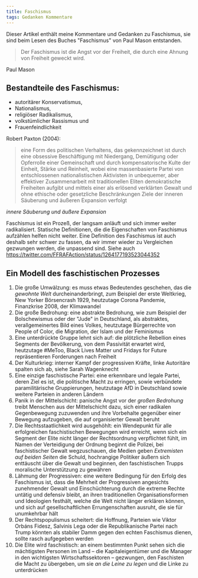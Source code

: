 ```yaml
---
title: Faschismus
tags: Gedanken Kommentare
---
```


Dieser Artikel enthält meine Kommentare und Gedanken zu Faschismus, sie sind beim Lesen des Buches "Faschismus" von Paul Mason entstanden.

> Der Faschismus ist die Angst vor der Freiheit, die durch eine Ahnung von Freiheit geweckt wird.

Paul Mason

## Bestandteile des Faschismus:
- autoritärer Konservatismus,
- Nationalismus,
- religiöser Radikalismus,
- volkstümlicher Rassismus und
- Frauenfeindlichkeit

Robert Paxton (2004):
> eine Form des politischen Verhaltens, das gekennzeichnet ist durch eine obsessive Beschäftigung mit Niedergang, Demütigung oder Opferrolle einer Gemeinschaft und durch kompensatorische Kulte der Einheit, Stärke und Reinheit, wobei eine massenbasierte Partei von entschlossenen nationalistischen Aktivisten in unbequemer, aber effektiver Zusammenarbeit mit traditionellen Eliten demokratische Freiheiten aufgibt und mittels einer als erlösend verklärten Gewalt und ohne ethische oder gesetzliche Beschränkungen Ziele der inneren Säuberung und äußeren Expansion verfolgt

*innere Säuberung und äußere Expansion*

Faschismus ist ein Prozeß, der langsam anläuft und sich immer weiter radikalisiert. Statische Definitionen, die die Eigenschaften von Faschismus aufzählen helfen nicht weiter. Eine Definition des Faschismus ist auch deshalb sehr schwer zu fassen, da wir immer wieder zu Vergleichen gezwungen werden, die unpassend sind. Siehe auch https://twitter.com/FFRAFAction/status/1264177193523044352

## Ein Modell des faschistischen Prozesses

1. Die große Umwälzung: es muss etwas Bedeutendes geschehen, das die *gewohnte Welt* durcheinanderbringt, zum Beispiel der erste Weltkrieg, New Yorker Börsencrash 1929, heutzutage Corona Pandemie, Finanzkrise 2008, der Klimawandel
2. Die große Bedrohung: eine abstrakte Bedrohung, wie zum Beispiel der Bolschewismus oder der "Jude" in Deutschland, als abstraktes, verallgemeinertes Bild eines Volkes, heutzutage Bürgerrechte von People of Color, die Migration, der Islam und der Feminismus
3. Eine unterdrückte Gruppe lehnt sich auf: die plötzliche Rebellion eines Segments der Bevölkerung, von dem Passivität erwartet wird, heutzutage #MeToo, Black Lives Matter und Fridays for Future repräsentieren Forderungen nach Freiheit
4. Der Kulturkrieg: interner Kampf der progressiven Kräfte, linke Autoritäre spalten sich ab, siehe Sarah Wagenknecht
5. Eine einzige faschistische Partei: eine erkennbare und legale Partei, deren Ziel es ist, die politische Macht zu erringen, sowie verbündete paramilitärische Gruppierungen, heutzutage AfD in Deutschland sowie weitere Parteien in anderen Ländern
6. Panik in der Mittelschicht: panische Angst vor der *großen Bedrohung* treibt Menschen aus der Mittelschicht dazu, sich einer radikalen Gegenbewegung zuzuwenden und ihre Vorbehalte gegenüber einer Bewegung aufzugeben, die auf organisierter Gewalt beruht
7. Die Rechtsstaatlichkeit wird ausgehöhlt: ein Wendepunkt für alle erfolgreichen faschistischen Bewegungen wird erreicht, wenn sich ein Segment der Elite nicht länger der Rechtsordnung verpflichtet fühlt, im Namen der Verteidigung der Ordnung beginnt die Polizei, bei faschistischer Gewalt wegzuschauen, die Medien geben *Extremisten auf beiden Seiten* die Schuld, hochrangige Politiker äußern sich enttäuscht über die Gewalt und beginnen, den faschistischen Trupps moralische Unterstützung zu gewähren
8. Lähmung der Progressiven: eine weitere Bedingung für den Erfolg des Faschismus ist, dass die Mehrheit der Progressiven angesichts zunehmender Gewalt und Einschüchterung durch die extreme Rechte untätig und defensiv bleibt, an ihren traditionellen Organisationsformen und Ideologien festhält, welche die Welt nicht länger erklären können, und sich auf gesellschaftlichen Errungenschaften ausruht, die sie für unumkehrbar hält
9. Der Rechtspopulismus scheitert: die Hoffnung, Parteien wie Viktor Orbáns Fidesz, Salvinis Lega oder die Republikanische Partei nach Trump könnten als stabiler Damm gegen den echten Faschismus dienen, sollte rasch aufgegeben werden
10. Die Elite wird faschistisch: an einem bestimmten Punkt sehen sich die mächtigsten Personen im Land – die Kapitaleigentümer und die Manager in den wichtigsten Wirtschaftssektoren – gezwungen, den Faschisten die Macht zu übergeben, um sie *an die Leine zu legen* und die Linke zu unterdrücken
